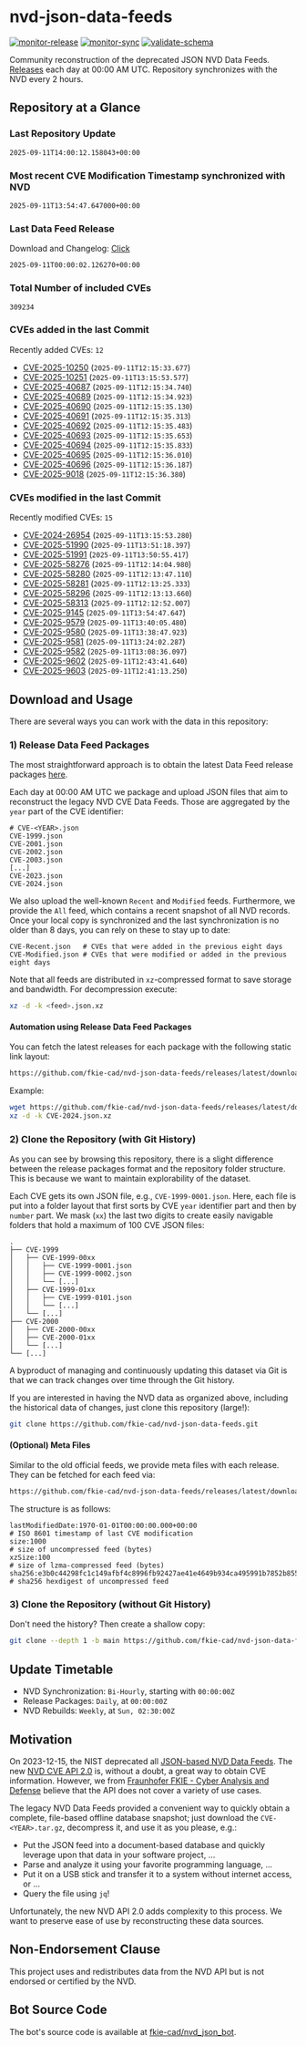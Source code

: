 # nvd-json-data-feeds

[![monitor-release](https://github.com/fkie-cad/nvd-json-data-feeds/actions/workflows/monitor_release.yml/badge.svg)](https://github.com/fkie-cad/nvd-json-data-feeds/actions/workflows/monitor_release.yml)
[![monitor-sync](https://github.com/fkie-cad/nvd-json-data-feeds/actions/workflows/monitor_sync.yml/badge.svg)](https://github.com/fkie-cad/nvd-json-data-feeds/actions/workflows/monitor_sync.yml)
[![validate-schema](https://github.com/fkie-cad/nvd-json-data-feeds/actions/workflows/validate_schema.yml/badge.svg)](https://github.com/fkie-cad/nvd-json-data-feeds/actions/workflows/validate_schema.yml)

Community reconstruction of the deprecated JSON NVD Data Feeds.
[Releases](https://github.com/fkie-cad/nvd-json-data-feeds/releases/latest) each day at 00:00 AM UTC.
Repository synchronizes with the NVD every 2 hours.

## Repository at a Glance

### Last Repository Update

```plain
2025-09-11T14:00:12.158043+00:00
```

### Most recent CVE Modification Timestamp synchronized with NVD

```plain
2025-09-11T13:54:47.647000+00:00
```

### Last Data Feed Release

Download and Changelog: [Click](https://github.com/fkie-cad/nvd-json-data-feeds/releases/latest)

```plain
2025-09-11T00:00:02.126270+00:00
```

### Total Number of included CVEs

```plain
309234
```

### CVEs added in the last Commit

Recently added CVEs: `12`

- [CVE-2025-10250](CVE-2025/CVE-2025-102xx/CVE-2025-10250.json) (`2025-09-11T12:15:33.677`)
- [CVE-2025-10251](CVE-2025/CVE-2025-102xx/CVE-2025-10251.json) (`2025-09-11T13:15:53.577`)
- [CVE-2025-40687](CVE-2025/CVE-2025-406xx/CVE-2025-40687.json) (`2025-09-11T12:15:34.740`)
- [CVE-2025-40689](CVE-2025/CVE-2025-406xx/CVE-2025-40689.json) (`2025-09-11T12:15:34.923`)
- [CVE-2025-40690](CVE-2025/CVE-2025-406xx/CVE-2025-40690.json) (`2025-09-11T12:15:35.130`)
- [CVE-2025-40691](CVE-2025/CVE-2025-406xx/CVE-2025-40691.json) (`2025-09-11T12:15:35.313`)
- [CVE-2025-40692](CVE-2025/CVE-2025-406xx/CVE-2025-40692.json) (`2025-09-11T12:15:35.483`)
- [CVE-2025-40693](CVE-2025/CVE-2025-406xx/CVE-2025-40693.json) (`2025-09-11T12:15:35.653`)
- [CVE-2025-40694](CVE-2025/CVE-2025-406xx/CVE-2025-40694.json) (`2025-09-11T12:15:35.833`)
- [CVE-2025-40695](CVE-2025/CVE-2025-406xx/CVE-2025-40695.json) (`2025-09-11T12:15:36.010`)
- [CVE-2025-40696](CVE-2025/CVE-2025-406xx/CVE-2025-40696.json) (`2025-09-11T12:15:36.187`)
- [CVE-2025-9018](CVE-2025/CVE-2025-90xx/CVE-2025-9018.json) (`2025-09-11T12:15:36.380`)


### CVEs modified in the last Commit

Recently modified CVEs: `15`

- [CVE-2024-26954](CVE-2024/CVE-2024-269xx/CVE-2024-26954.json) (`2025-09-11T13:15:53.280`)
- [CVE-2025-51990](CVE-2025/CVE-2025-519xx/CVE-2025-51990.json) (`2025-09-11T13:51:18.397`)
- [CVE-2025-51991](CVE-2025/CVE-2025-519xx/CVE-2025-51991.json) (`2025-09-11T13:50:55.417`)
- [CVE-2025-58276](CVE-2025/CVE-2025-582xx/CVE-2025-58276.json) (`2025-09-11T12:14:04.980`)
- [CVE-2025-58280](CVE-2025/CVE-2025-582xx/CVE-2025-58280.json) (`2025-09-11T12:13:47.110`)
- [CVE-2025-58281](CVE-2025/CVE-2025-582xx/CVE-2025-58281.json) (`2025-09-11T12:13:25.333`)
- [CVE-2025-58296](CVE-2025/CVE-2025-582xx/CVE-2025-58296.json) (`2025-09-11T12:13:13.660`)
- [CVE-2025-58313](CVE-2025/CVE-2025-583xx/CVE-2025-58313.json) (`2025-09-11T12:12:52.007`)
- [CVE-2025-9145](CVE-2025/CVE-2025-91xx/CVE-2025-9145.json) (`2025-09-11T13:54:47.647`)
- [CVE-2025-9579](CVE-2025/CVE-2025-95xx/CVE-2025-9579.json) (`2025-09-11T13:40:05.480`)
- [CVE-2025-9580](CVE-2025/CVE-2025-95xx/CVE-2025-9580.json) (`2025-09-11T13:38:47.923`)
- [CVE-2025-9581](CVE-2025/CVE-2025-95xx/CVE-2025-9581.json) (`2025-09-11T13:24:02.287`)
- [CVE-2025-9582](CVE-2025/CVE-2025-95xx/CVE-2025-9582.json) (`2025-09-11T13:08:36.097`)
- [CVE-2025-9602](CVE-2025/CVE-2025-96xx/CVE-2025-9602.json) (`2025-09-11T12:43:41.640`)
- [CVE-2025-9603](CVE-2025/CVE-2025-96xx/CVE-2025-9603.json) (`2025-09-11T12:41:13.250`)


## Download and Usage

There are several ways you can work with the data in this repository:

### 1) Release Data Feed Packages

The most straightforward approach is to obtain the latest Data Feed release packages [here](https://github.com/fkie-cad/nvd-json-data-feeds/releases/latest).

Each day at 00:00 AM UTC we package and upload JSON files that aim to reconstruct the legacy NVD CVE Data Feeds.
Those are aggregated by the `year` part of the CVE identifier:

```
# CVE-<YEAR>.json
CVE-1999.json
CVE-2001.json
CVE-2002.json
CVE-2003.json
[...]
CVE-2023.json
CVE-2024.json
```

We also upload the well-known `Recent` and `Modified` feeds.
Furthermore, we provide the `All` feed, which contains a recent snapshot of all NVD records.
Once your local copy is synchronized and the last synchronization is no older than 8 days, you can rely on these to stay up to date:

```plain
CVE-Recent.json   # CVEs that were added in the previous eight days
CVE-Modified.json # CVEs that were modified or added in the previous eight days
```

Note that all feeds are distributed in `xz`-compressed format to save storage and bandwidth.
For decompression execute:

```sh
xz -d -k <feed>.json.xz
```

#### Automation using Release Data Feed Packages

You can fetch the latest releases for each package with the following static link layout:

```sh
https://github.com/fkie-cad/nvd-json-data-feeds/releases/latest/download/CVE-<YEAR>.json.xz
```

Example:

```sh
wget https://github.com/fkie-cad/nvd-json-data-feeds/releases/latest/download/CVE-2024.json.xz
xz -d -k CVE-2024.json.xz
```

### 2) Clone the Repository (with Git History)

As you can see by browsing this repository, there is a slight difference between the release packages format and the repository folder structure.
This is because we want to maintain explorability of the dataset.

Each CVE gets its own JSON file, e.g., `CVE-1999-0001.json`.
Here, each file is put into a folder layout that first sorts by CVE `year` identifier part and then by `number` part.
We mask (`xx`) the last two digits to create easily navigable folders that hold a maximum of 100 CVE JSON files:

```plain
.
├── CVE-1999
│   ├── CVE-1999-00xx
│   │   ├── CVE-1999-0001.json
│   │   ├── CVE-1999-0002.json
│   │   └── [...]
│   ├── CVE-1999-01xx
│   │   ├── CVE-1999-0101.json
│   │   └── [...]
│   └── [...]
├── CVE-2000
│   ├── CVE-2000-00xx
│   ├── CVE-2000-01xx
│   └── [...]
└── [...]
```

A byproduct of managing and continuously updating this dataset via Git is that we can track changes over time through the Git history.

If you are interested in having the NVD data as organized above, including the historical data of changes, just clone this repository (large!):

```sh
git clone https://github.com/fkie-cad/nvd-json-data-feeds.git
```

#### (Optional) Meta Files

Similar to the old official feeds, we provide meta files with each release. They can be fetched for each feed via:

```sh
https://github.com/fkie-cad/nvd-json-data-feeds/releases/latest/download/CVE-<YEAR>.meta
```

The structure is as follows:

```plain
lastModifiedDate:1970-01-01T00:00:00.000+00:00                          # ISO 8601 timestamp of last CVE modification
size:1000                                                               # size of uncompressed feed (bytes)
xzSize:100                                                              # size of lzma-compressed feed (bytes)
sha256:e3b0c44298fc1c149afbf4c8996fb92427ae41e4649b934ca495991b7852b855 # sha256 hexdigest of uncompressed feed
```

### 3) Clone the Repository (without Git History)

Don't need the history? Then create a shallow copy:

```sh
git clone --depth 1 -b main https://github.com/fkie-cad/nvd-json-data-feeds.git
```


## Update Timetable

* NVD Synchronization: `Bi-Hourly`, starting with `00:00:00Z`
* Release Packages: `Daily`, at `00:00:00Z`
* NVD Rebuilds: `Weekly`, at `Sun, 02:30:00Z`


## Motivation

On 2023-12-15, the NIST deprecated all [JSON-based NVD Data Feeds](https://nvd.nist.gov/vuln/data-feeds#divRetirementBanner-1).
The new [NVD CVE API 2.0](https://nvd.nist.gov/developers/vulnerabilities) is, without a doubt, a great way to obtain CVE information.
However, we from [Fraunhofer FKIE - Cyber Analysis and Defense](https://www.fkie.fraunhofer.de/en/departments/cad.html) believe that the API does not cover a variety of use cases.

The legacy NVD Data Feeds provided a convenient way to quickly obtain a complete, file-based offline database snapshot; just download the `CVE-<YEAR>.tar.gz`, decompress it, and use it as you please, e.g.:

- Put the JSON feed into a document-based database and quickly leverage upon that data in your software project, ...
- Parse and analyze it using your favorite programming language, ...
- Put it on a USB stick and transfer it to a system without internet access, or ...
- Query the file using `jq`!

Unfortunately, the new NVD API 2.0 adds complexity to this process.
We want to preserve ease of use by reconstructing these data sources.

## Non-Endorsement Clause

This project uses and redistributes data from the NVD API but is not endorsed or certified by the NVD.

## Bot Source Code

The bot's source code is available at [fkie-cad/nvd\_json\_bot](https://github.com/fkie-cad/nvd_json_bot).